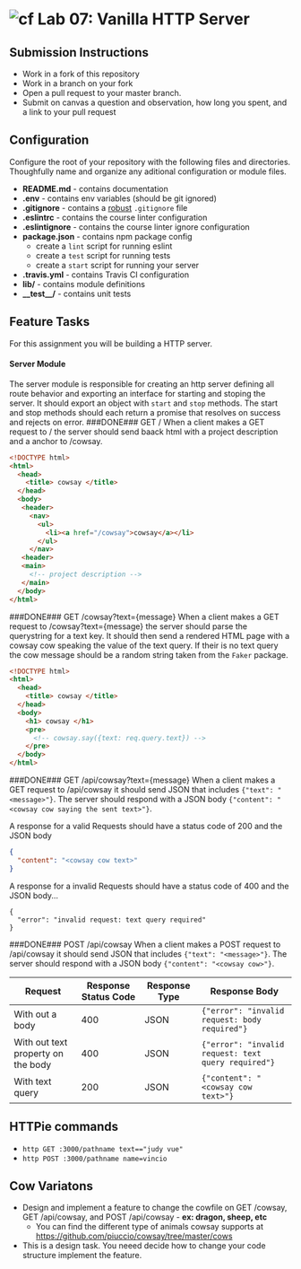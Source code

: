 ![cf](https://i.imgur.com/7v5ASc8.png) Lab 07: Vanilla HTTP Server
======

## Submission Instructions
* Work in a fork of this repository
* Work in a branch on your fork
* Open a pull request to your master branch.
* Submit on canvas a question and observation, how long you spent, and a link to your pull request

## Configuration
Configure the root of your repository with the following files and directories. Thoughfully name and organize any aditional configuration or module files.
* **README.md** - contains documentation
* **.env** - contains env variables (should be git ignored)
* **.gitignore** - contains a [robust](http://gitignore.io) `.gitignore` file
* **.eslintrc** - contains the course linter configuration
* **.eslintignore** - contains the course linter ignore configuration
* **package.json** - contains npm package config
  * create a `lint` script for running eslint
  * create a `test` script for running tests
  * create a `start` script for running your server
* **.travis.yml** - contains Travis CI configuration
* **lib/** - contains module definitions
* **\_\_test\_\_/** - contains unit tests

## Feature Tasks
For this assignment you will be building a HTTP server.
#### Server Module
The server module is responsible for creating an http server defining all route behavior and exporting an interface for starting and stoping the server. It should export an object with `start` and `stop` methods. The start and stop methods should each return a promise that resolves on success and rejects on error.
###DONE### GET /
When a client makes a GET request to / the server should send baack html with a project description and a anchor to /cowsay.
``` html
<!DOCTYPE html>
<html>
  <head>
    <title> cowsay </title>
  </head>
  <body>
   <header>
     <nav>
       <ul>
         <li><a href="/cowsay">cowsay</a></li>
       </ul>
     </nav>
   <header>
   <main>
     <!-- project description -->
   </main>
  </body>
</html>
```

###DONE### GET /cowsay?text={message}
When a client makes a GET request to /cowsay?text={message} the server should parse the querystring for a text key. It should then send a rendered HTML page with a cowsay cow speaking the value of the text query. If their is no text query the cow message should be a random string taken from the `Faker` package.
``` html
<!DOCTYPE html>
<html>
  <head>
    <title> cowsay </title>
  </head>
  <body>
    <h1> cowsay </h1>
    <pre>
      <!-- cowsay.say({text: req.query.text}) -->
    </pre>
  </body>
</html>
```

###DONE### GET /api/cowsay?text={message}
When a client makes a GET request to /api/cowsay it should send JSON that includes `{"text": "<message>"}`. The server should respond with a JSON body `{"content": "<cowsay cow saying the sent text>"}`.

A response for a valid Requests should have a status code of 200 and the JSON body
``` json
{
  "content": "<cowsay cow text>"
}
```

A response for a invalid Requests should have a status code of 400 and the JSON body...
```
{
  "error": "invalid request: text query required"
}
```

###DONE### POST /api/cowsay
When a client makes a POST request to /api/cowsay it should send JSON that includes `{"text": "<message>"}`. The server should respond with a JSON body `{"content": "<cowsay cow>"}`.

| Request | Response Status Code | Response Type | Response Body |
| -- | -- | -- | -- |
| With out a body | 400 | JSON | `{"error": "invalid request: body required"}` |
| With out text property on the body | 400 | JSON | `{"error": "invalid request: text query required"}` |
| With text query | 200 | JSON | `{"content": "<cowsay cow text>"}` |


## HTTPie commands
* `http GET :3000/pathname text=="judy vue"`
* `http POST :3000/pathname name=vincio`


## Cow Variatons
 * Design and implement a feature to change the cowfile on GET /cowsay, GET /api/cowsay, and POST /api/cowsay - **ex: dragon, sheep, etc**
   * You can find the different type of animals cowsay supports at https://github.com/piuccio/cowsay/tree/master/cows
* This is a design task. You neeed decide how to change your code structure implement the feature.

